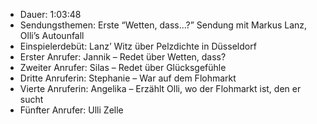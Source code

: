 - Dauer: 1:03:48  
- Sendungsthemen: Erste “Wetten, dass...?” Sendung mit Markus Lanz, Olli’s Autounfall  
- Einspielerdebüt: Lanz’ Witz über Pelzdichte in Düsseldorf  
- Erster Anrufer: Jannik – Redet über Wetten, dass?  
- Zweiter Anrufer: Silas – Redet über Glücksgefühle  
- Dritte Anruferin: Stephanie – War auf dem Flohmarkt  
- Vierte Anruferin: Angelika – Erzählt Olli, wo der Flohmarkt ist, den er sucht  
- Fünfter Anrufer: Ulli Zelle  
